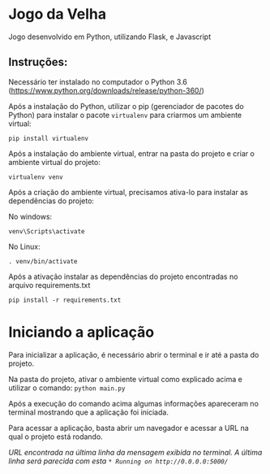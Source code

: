 # Jogo da Velha
Jogo desenvolvido em Python, utilizando Flask, e Javascript

## Instruções: ##
Necessário ter instalado no computador o Python 3.6 (https://www.python.org/downloads/release/python-360/)



Após a instalação do Python, utilizar o pip (gerenciador de pacotes do Python) para instalar o pacote `virtualenv` para criarmos um ambiente virtual:

`pip install virtualenv`




Após a instalação do ambiente virtual, entrar na pasta do projeto e criar o ambiente virtual do projeto:

```virtualenv venv```




Após a criação do ambiente virtual, precisamos ativa-lo para instalar as dependências do projeto:

No windows:

`venv\Scripts\activate`


No Linux:

`. venv/bin/activate`




Após a ativação instalar as dependências do projeto encontradas no arquivo requirements.txt

`pip install -r requirements.txt`


# Iniciando a aplicação
Para inicializar a aplicação, é necessário abrir o terminal e ir até a pasta do projeto.


Na pasta do projeto, ativar o ambiente virtual como explicado acima e utilizar o comando:
`python main.py`


Após a execução do comando acima algumas informações apareceram no terminal mostrando que a aplicação foi iniciada.


Para acessar a aplicação, basta abrir um navegador e acessar a URL na qual o projeto está rodando.

*URL encontrada na última linha da mensagem exibida no terminal. A última linha será parecida com esta `* Running on http://0.0.0.0:5000/`*

